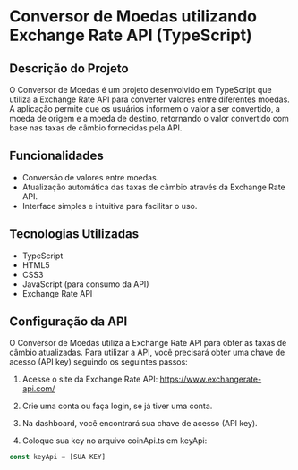 # Conversor de Moedas utilizando Exchange Rate API (TypeScript)

## Descrição do Projeto

O Conversor de Moedas é um projeto desenvolvido em TypeScript que utiliza a Exchange Rate API para converter valores entre diferentes moedas. A aplicação permite que os usuários informem o valor a ser convertido, a moeda de origem e a moeda de destino, retornando o valor convertido com base nas taxas de câmbio fornecidas pela API.

## Funcionalidades

- Conversão de valores entre moedas.
- Atualização automática das taxas de câmbio através da Exchange Rate API.
- Interface simples e intuitiva para facilitar o uso.

## Tecnologias Utilizadas

- TypeScript
- HTML5
- CSS3
- JavaScript (para consumo da API)
- Exchange Rate API

## Configuração da API

O Conversor de Moedas utiliza a Exchange Rate API para obter as taxas de câmbio atualizadas. Para utilizar a API, você precisará obter uma chave de acesso (API key) seguindo os seguintes passos:

1. Acesse o site da Exchange Rate API: https://www.exchangerate-api.com/

2. Crie uma conta ou faça login, se já tiver uma conta.

3. Na dashboard, você encontrará sua chave de acesso (API key).

4. Coloque sua key no arquivo coinApi.ts em keyApi:

```typescript
const keyApi = [SUA KEY]

